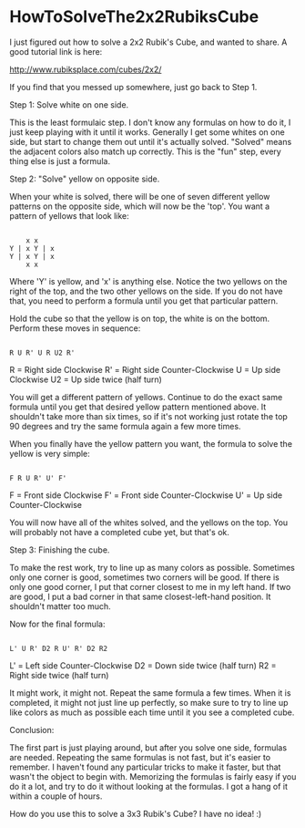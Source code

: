 # HowToSolveThe2x2RubiksCube

I just figured out how to solve a 2x2 Rubik's Cube, and wanted to share.  A good tutorial link is here:

http://www.rubiksplace.com/cubes/2x2/

If you find that you messed up somewhere, just go back to Step 1.

Step 1: Solve white on one side.

This is the least formulaic step.  I don't know any formulas on how to do it, I just keep playing with it until it works.  Generally I get some whites on one side, but start to change them out until
it's actually solved.  "Solved" means the adjacent colors also match up correctly.  This is the "fun" step, every thing else is just a formula.

Step 2: "Solve" yellow on opposite side.

When your white is solved, there will be one of seven different yellow patterns on the opposite side, which will now be the 'top'.  You want a pattern of yellows that look like:

<code>
    x x
Y | x Y | x
Y | x Y | x
    x x
</code>
    
Where 'Y' is yellow, and 'x' is anything else.   Notice the two yellows on the right of the top, and the two other yellows on the side.  If you do not have that, you need to perform a formula until
you get that particular pattern.  

Hold the cube so that the yellow is on top, the white is on the bottom.  Perform these moves in sequence:

<code>
R U R' U R U2 R'
</code>

R = Right side Clockwise
R' = Right side Counter-Clockwise
U = Up side Clockwise
U2 = Up side twice (half turn)

You will get a different pattern of yellows.  Continue to do the exact same formula until you get that desired yellow pattern mentioned above.   It shouldn't take more than six times, so if it's not working
just rotate the top 90 degrees and try the same formula again a few more times.

When you finally have the yellow pattern you want, the formula to solve the yellow is very simple:

<code>
F R U R' U' F'
</code>

F = Front side Clockwise
F' = Front side Counter-Clockwise
U' = Up side Counter-Clockwise

You will now have all of the whites solved, and the yellows on the top.  You will probably not have a completed cube yet, but that's ok.

Step 3: Finishing the cube.

To make the rest work, try to line up as many colors as possible.  Sometimes only one corner is good, sometimes two corners will be good.  If there is only one good corner, I put that corner closest to me
in my left hand.  If two are good, I put a bad corner in that same closest-left-hand position.  It shouldn't matter too much.

Now for the final formula:

<code>
L' U R' D2 R U' R' D2 R2
</code>

L' = Left side Counter-Clockwise
D2 = Down side twice (half turn)
R2 = Right side twice (half turn)

It might work, it might not.  Repeat the same formula a few times.  When it is completed, it might not just line up perfectly, so make sure to try to line up like colors as much as possible each time until it you see a completed cube.

Conclusion:

The first part is just playing around, but after you solve one side, formulas are needed.  Repeating the same formulas is not fast, but it's easier to remember.  I haven't found any particular tricks to
make it faster, but that wasn't the object to begin with.  Memorizing the formulas is fairly easy if you do it a lot, and try to do it without looking at the formulas.  I got a hang of it within a couple
of hours.

How do you use this to solve a 3x3 Rubik's Cube?  I have no idea! :)
